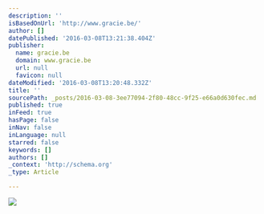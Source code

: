 ```yaml
---
description: ''
isBasedOnUrl: 'http://www.gracie.be/'
author: []
datePublished: '2016-03-08T13:21:38.404Z'
publisher:
  name: gracie.be
  domain: www.gracie.be
  url: null
  favicon: null
dateModified: '2016-03-08T13:20:48.332Z'
title: ''
sourcePath: _posts/2016-03-08-3ee77094-2f80-48cc-9f25-e66a0d630fec.md
published: true
inFeed: true
hasPage: false
inNav: false
inLanguage: null
starred: false
keywords: []
authors: []
_context: 'http://schema.org'
_type: Article

---
```

![](http://nebula.wsimg.com/21c7d2cdd23ec8f39ef3b900e7ac888b?AccessKeyId=4A87CEA24BCD93724329&disposition=0&alloworigin=1)